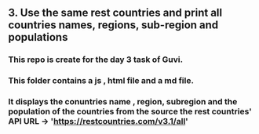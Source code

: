## 3. Use the same rest countries and print all countries names, regions, sub-region and populations
### This repo is create for the day 3 task of Guvi.
### This folder contains a js , html file and a md file.
### It displays the conuntries name , region, subregion and the population of the countries from the source the rest countries' API URL -> 'https://restcountries.com/v3.1/all'
